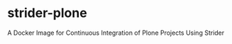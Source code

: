 strider-plone
=============

A Docker Image for Continuous Integration of Plone Projects Using Strider
